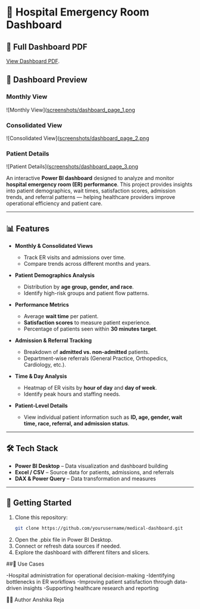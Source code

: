 # 🏥 Hospital Emergency Room Dashboard  
## 📄 Full Dashboard PDF  

[View Dashboard PDF](https://github.com/Anshireja/Medical-Dashboard/blob/main/medical%20dashboard.pdf).

## 📸 Dashboard Preview  

### Monthly View  
![Monthly View]([screenshots/dashboard_page_1.png](https://github.com/Anshireja/Medical-Dashboard/blob/main/Screenshot%202025-08-25%20182945.png)  

### Consolidated View  
![Consolidated View]([screenshots/dashboard_page_2.png](https://github.com/Anshireja/Medical-Dashboard/blob/main/Screenshot%202025-08-25%20183011.png)  

### Patient Details  
![Patient Details]([screenshots/dashboard_page_3.png](https://github.com/Anshireja/Medical-Dashboard/blob/main/Screenshot%202025-08-25%20183056.png)  



An interactive **Power BI dashboard** designed to analyze and monitor **hospital emergency room (ER) performance**. This project provides insights into patient demographics, wait times, satisfaction scores, admission trends, and referral patterns — helping healthcare providers improve operational efficiency and patient care.  

---

## 📊 Features  

- **Monthly & Consolidated Views**  
  - Track ER visits and admissions over time.  
  - Compare trends across different months and years.  

- **Patient Demographics Analysis**  
  - Distribution by **age group, gender, and race**.  
  - Identify high-risk groups and patient flow patterns.  

- **Performance Metrics**  
  - Average **wait time** per patient.  
  - **Satisfaction scores** to measure patient experience.  
  - Percentage of patients seen within **30 minutes target**.  

- **Admission & Referral Tracking**  
  - Breakdown of **admitted vs. non-admitted** patients.  
  - Department-wise referrals (General Practice, Orthopedics, Cardiology, etc.).  

- **Time & Day Analysis**  
  - Heatmap of ER visits by **hour of day** and **day of week**.  
  - Identify peak hours and staffing needs.  

- **Patient-Level Details**  
  - View individual patient information such as **ID, age, gender, wait time, race, referral, and admission status**.  

---

## 🛠️ Tech Stack  

- **Power BI Desktop** – Data visualization and dashboard building  
- **Excel / CSV** – Source data for patients, admissions, and referrals  
- **DAX & Power Query** – Data transformation and measures  

---

## 🚀 Getting Started  

1. Clone this repository:  
   ```bash
   git clone https://github.com/yourusername/medical-dashboard.git
2. Open the .pbix file in Power BI Desktop.
3. Connect or refresh data sources if needed.
4. Explore the dashboard with different filters and slicers.

##🎯 Use Cases

-Hospital administration for operational decision-making
-Identifying bottlenecks in ER workflows
-Improving patient satisfaction through data-driven insights
-Supporting healthcare research and reporting

👩‍💻 Author
Anshika Reja
